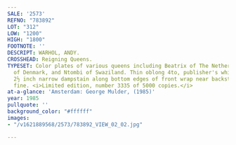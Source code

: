```yaml
---
SALE: '2573'
REFNO: "783892"
LOT: "312"
LOW: "1200"
HIGH: "1800"
FOOTNOTE: ''
DESCRIPT: WARHOL, ANDY.
CROSSHEAD: Reigning Queens.
TYPESET: Color plates of various queens including Beatrix of The Netherlands, Margrethe
  of Denmark, and Ntombi of Swaziland. Thin oblong 4to, publisher's white wrappers,
  2½ inch narrow dampstain along bottom edges of front wrap near backstrip, internally
  fine. <i>Limited edition, number 3335 of 5000 copies.</i>
at-a-glance: 'Amsterdam: George Mulder, (1985)'
year: 1985
pullquote: ''
background_color: "#ffffff"
images:
- "/v1621889568/2573/783892_VIEW_02_02.jpg"

---
```

